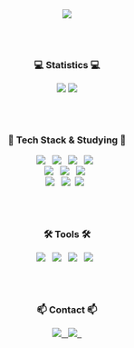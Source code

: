 <!--타이틀 부분-->
<div align="center">
    <img src="https://github.com/user-attachments/assets/5edd649b-5dec-427d-9870-76e38e75805c" />
</div>

<br /><br />

<!--GitHub Stats Card-->
<h3 align="center">💻 Statistics 💻</h3>
<div align="center">
  <img src="https://github-readme-stats.vercel.app/api?username=kimjeyoun&hide=contribs,prs&show_icons=true&theme=graywhite" />
  <img src="https://github-readme-stats.vercel.app/api/top-langs/?username=kimjeyoun&layout=compact" />
</div>

<br /><br />

<!-- Studying -->
<h3 align="center">📖 Tech Stack & Studying 📖</h3>
<div align="center">
  <img src="https://img.shields.io/badge/REACT-20232a?style=for-the-badge&logo=react&logoColor=61DAFB" /> &nbsp
  <img src="https://img.shields.io/badge/JAVASCRIPT-F7DF1E?style=for-the-badge&logo=javascript&logoColor=20232a" /> &nbsp
  <img src="https://img.shields.io/badge/HTML5-E34F26?style=for-the-badge&logo=html5&logoColor=white" /> &nbsp
  <img src="https://img.shields.io/badge/CSS3-1572B6?style=for-the-badge&logo=css3&logoColor=white" /> &nbsp
</div>

<div align="center">
  <img src="https://img.shields.io/badge/THREE.js-000000?style=for-the-badge&logo=three.js&logoColor=white" /> &nbsp
  <img src="https://img.shields.io/badge/NEXT.js-000000?style=for-the-badge&logo=next.js&logoColor=white" /> &nbsp
  <img src="https://img.shields.io/badge/TYPESCRIPT-3178C6?style=for-the-badge&logo=javascript&logoColor=white" /> &nbsp
</div>

<div align="center">
  <img src="https://img.shields.io/badge/RECOIL-3578E5?style=for-the-badge&logo=recoil&logoColor=61DAFB" /> &nbsp
  <img src="https://img.shields.io/badge/styled--components-DB7093?style=for-the-badge&logo=styled-components&logoColor=ffd35b" />&nbsp
  <img src="https://img.shields.io/badge/AXIOS-5A29E4?style=for-the-badge&logo=axios&logoColor=ffd35b" /> &nbsp
</div>

<br /><br />

<!-- Tools -->
<h3 align="center">🛠 Tools 🛠</h3>
<div align="center">
  <img src="https://img.shields.io/badge/VSCode-007ACC?style=for-the-badge&logo=visualstudiocode&logoColor=white" /> &nbsp
  <img src="https://img.shields.io/badge/GIT-F05032?style=for-the-badge&logo=git&logoColor=white" /> &nbsp
  <img src="https://img.shields.io/badge/GITHUB-181717?style=for-the-badge&logo=github&logoColor=white" /> &nbsp
  <img src="https://img.shields.io/badge/NOTION-000000?style=for-the-badge&logo=notion&logoColor=white" /> &nbsp
</div>

<br /><br />

<!-- Contact -->
<h3 align="center">📫 Contact 📫</h3>
<div align="center">
  <a href="https://mail.naver.com/v2/new?type=toMe">
    <img src="https://img.shields.io/badge/NAVER MAIL-03C75A?style=for-the-badge&logo=naver&logoColor=white" /> &nbsp
  </a>
  <a href="https://www.instagram.com/jaeyoun223/">
    <img src="https://img.shields.io/badge/INSTAGRAM-FF0069?style=for-the-badge&logo=instagram&logoColor=white" /> &nbsp
  </a>
</div>
